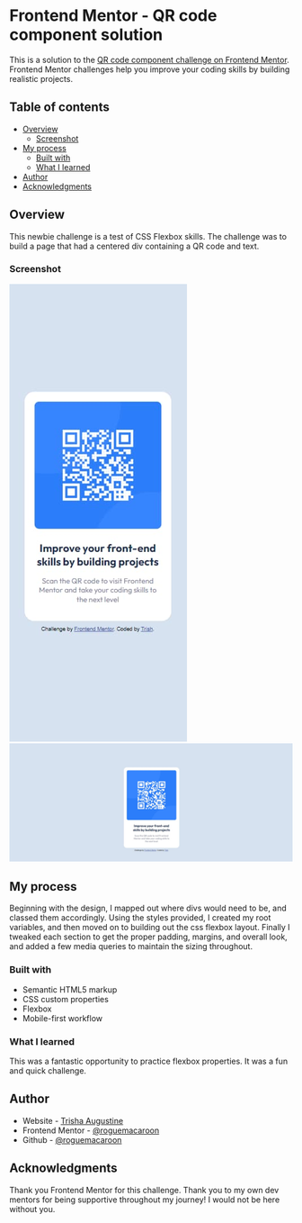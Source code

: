 # Frontend Mentor - QR code component solution

This is a solution to the [QR code component challenge on Frontend Mentor](https://www.frontendmentor.io/challenges/qr-code-component-iux_sIO_H). Frontend Mentor challenges help you improve your coding skills by building realistic projects. 

## Table of contents

- [Overview](#overview)
  - [Screenshot](#screenshot)
- [My process](#my-process)
  - [Built with](#built-with)
  - [What I learned](#what-i-learned)
- [Author](#author)
- [Acknowledgments](#acknowledgments)


## Overview
This newbie challenge is a test of CSS Flexbox skills. The challenge was to build a page that had a centered div containing a QR code and text. 

### Screenshot

![](./images/mobile-preview.jpg?raw=true) 
![](./images/desktop-preview.jpg?raw=true)


## My process
Beginning with the design, I mapped out where divs would need to be, and classed them accordingly. Using the styles provided, I created my root variables, and then moved on to building out the css flexbox layout. Finally I tweaked each section to get the proper padding, margins, and overall look, and added a few media queries to maintain the sizing throughout.   

### Built with

- Semantic HTML5 markup
- CSS custom properties
- Flexbox
- Mobile-first workflow


### What I learned

This was a fantastic opportunity to practice flexbox properties. It was a fun and quick challenge.  


## Author

- Website - [Trisha Augustine](https://trishcodes.dev)
- Frontend Mentor - [@roguemacaroon](https://www.frontendmentor.io/profile/roguemacaroon)
- Github - [@roguemacaroon](https://github.com/roguemacaroon)


## Acknowledgments
Thank you Frontend Mentor for this challenge. 
Thank you to my own dev mentors for being supportive throughout my journey! I would not be here without you.

